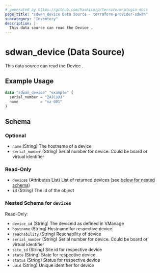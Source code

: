 ```yaml
---
# generated by https://github.com/hashicorp/terraform-plugin-docs
page_title: "sdwan_device Data Source - terraform-provider-sdwan"
subcategory: "Inventory"
description: |-
  This data source can read the Device .
---
```


# sdwan_device (Data Source)

This data source can read the Device .

## Example Usage

```terraform
data "sdwan_device" "example" {
  serial_number = "2AJC9DJ"
  name          = "va-001"
}
```

<!-- schema generated by tfplugindocs -->
## Schema

### Optional

- `name` (String) The hostname of a device
- `serial_number` (String) Serial number for device. Could be board or virtual identifier

### Read-Only

- `devices` (Attributes List) List of returned devices (see [below for nested schema](#nestedatt--devices))
- `id` (String) The id of the object

<a id="nestedatt--devices"></a>
### Nested Schema for `devices`

Read-Only:

- `device_id` (String) The deviceId as defined in VManage
- `hostname` (String) Hostname for respective device
- `reachability` (String) Reachability of device
- `serial_number` (String) Serial number for device. Could be board or virtual identifier
- `site_id` (String) Site id for respective device
- `state` (String) State for respective device
- `status` (String) Status for respective device
- `uuid` (String) Unique identifier for device
